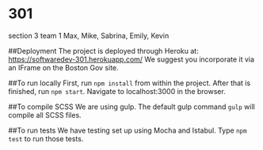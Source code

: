 # 301
section 3 team 1
Max, Mike, Sabrina, Emily, Kevin

##Deployment
The project is deployed through Heroku at: https://softwaredev-301.herokuapp.com/
We suggest you incorporate it via an IFrame on the Boston Gov site.

##To run locally
First, run `npm install` from within the project.
After that is finished, run `npm start`.
Navigate to localhost:3000 in the browser. 

##To compile SCSS
We are using gulp. The default gulp command `gulp` will compile all SCSS files.

##To run tests
We have testing set up using Mocha and Istabul. Type `npm test` to run those tests. 